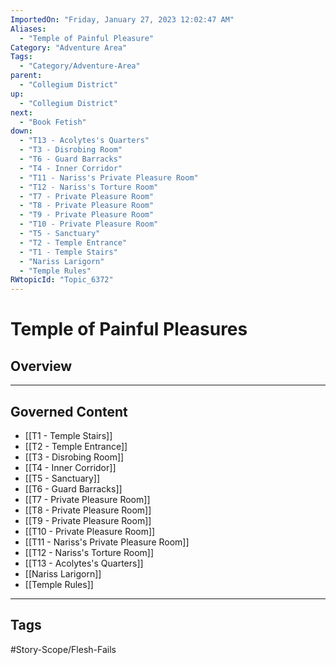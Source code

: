 ```yaml
---
ImportedOn: "Friday, January 27, 2023 12:02:47 AM"
Aliases:
  - "Temple of Painful Pleasure"
Category: "Adventure Area"
Tags:
  - "Category/Adventure-Area"
parent:
  - "Collegium District"
up:
  - "Collegium District"
next:
  - "Book Fetish"
down:
  - "T13 - Acolytes's Quarters"
  - "T3 - Disrobing Room"
  - "T6 - Guard Barracks"
  - "T4 - Inner Corridor"
  - "T11 - Nariss's Private Pleasure Room"
  - "T12 - Nariss's Torture Room"
  - "T7 - Private Pleasure Room"
  - "T8 - Private Pleasure Room"
  - "T9 - Private Pleasure Room"
  - "T10 - Private Pleasure Room"
  - "T5 - Sanctuary"
  - "T2 - Temple Entrance"
  - "T1 - Temple Stairs"
  - "Nariss Larigorn"
  - "Temple Rules"
RWtopicId: "Topic_6372"
---
```

# Temple of Painful Pleasures
## Overview
---
## Governed Content
- [[T1 - Temple Stairs]]
- [[T2 - Temple Entrance]]
- [[T3 - Disrobing Room]]
- [[T4 - Inner Corridor]]
- [[T5 - Sanctuary]]
- [[T6 - Guard Barracks]]
- [[T7 - Private Pleasure Room]]
- [[T8 - Private Pleasure Room]]
- [[T9 - Private Pleasure Room]]
- [[T10 - Private Pleasure Room]]
- [[T11 - Nariss's Private Pleasure Room]]
- [[T12 - Nariss's Torture Room]]
- [[T13 - Acolytes's Quarters]]
- [[Nariss Larigorn]]
- [[Temple Rules]]


---
## Tags
#Story-Scope/Flesh-Fails

